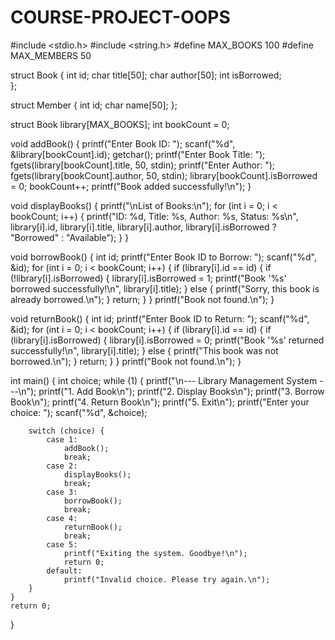 # COURSE-PROJECT-OOPS
#include <stdio.h>
#include <string.h>
#define MAX_BOOKS 100
#define MAX_MEMBERS 50

struct Book {
    int id;
    char title[50];
    char author[50];
    int isBorrowed;  
};

struct Member {
    int id;
    char name[50];
};

struct Book library[MAX_BOOKS];
int bookCount = 0;

void addBook() {
    printf("Enter Book ID: ");
    scanf("%d", &library[bookCount].id);
    getchar(); 
    printf("Enter Book Title: ");
    fgets(library[bookCount].title, 50, stdin);
    printf("Enter Author: ");
    fgets(library[bookCount].author, 50, stdin);
    library[bookCount].isBorrowed = 0;
    bookCount++;
    printf("Book added successfully!\n");
}

void displayBooks() {
    printf("\nList of Books:\n");
    for (int i = 0; i < bookCount; i++) {
        printf("ID: %d, Title: %s, Author: %s, Status: %s\n",
               library[i].id,
               library[i].title,
               library[i].author,
               library[i].isBorrowed ? "Borrowed" : "Available");
    }
}

void borrowBook() {
    int id;
    printf("Enter Book ID to Borrow: ");
    scanf("%d", &id);
    for (int i = 0; i < bookCount; i++) {
        if (library[i].id == id) {
            if (!library[i].isBorrowed) {
                library[i].isBorrowed = 1;
                printf("Book '%s' borrowed successfully!\n", library[i].title);
            } else {
                printf("Sorry, this book is already borrowed.\n");
            }
            return;
        }
    }
    printf("Book not found.\n");
}

void returnBook() {
    int id;
    printf("Enter Book ID to Return: ");
    scanf("%d", &id);
    for (int i = 0; i < bookCount; i++) {
        if (library[i].id == id) {
            if (library[i].isBorrowed) {
                library[i].isBorrowed = 0;
                printf("Book '%s' returned successfully!\n", library[i].title);
            } else {
                printf("This book was not borrowed.\n");
            }
            return;
        }
    }
    printf("Book not found.\n");
}

int main() {
    int choice;
    while (1) {
        printf("\n--- Library Management System ---\n");
        printf("1. Add Book\n");
        printf("2. Display Books\n");
        printf("3. Borrow Book\n");
        printf("4. Return Book\n");
        printf("5. Exit\n");
        printf("Enter your choice: ");
        scanf("%d", &choice);

        switch (choice) {
            case 1:
                addBook();
                break;
            case 2:
                displayBooks();
                break;
            case 3:
                borrowBook();
                break;
            case 4:
                returnBook();
                break;
            case 5:
                printf("Exiting the system. Goodbye!\n");
                return 0;
            default:
                printf("Invalid choice. Please try again.\n");
        }
    }
    return 0;
}
